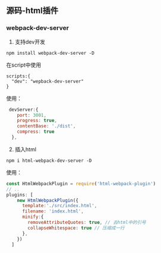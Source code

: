 ## 源码-html插件

### webpack-dev-server
1. 支持dev开发
```
npm install webpack-dev-server -D
```
在script中使用
```
scripts:{
  "dev": "wepback-dev-server"
}
```
使用：
```js
 devServer:{
    port: 3001,
    progress: true,
    contentBase: './dist',
    compress: true
  },
```
2. 插入html
```
npm i html-webpack-dev-server -D

```
使用：
```js
const HtmlWebpackPlugin = require('html-webpack-plugin')
// ..
plugins: [
    new HtmlWebpackPlugin({
      template:'./src/index.html',
      filename: 'index.html',
      minify:{
        removeAttributeQuotes: true, // 去html中的引号
        collapseWhitespace: true // 压缩成一行
      },
    })
  ]

```

